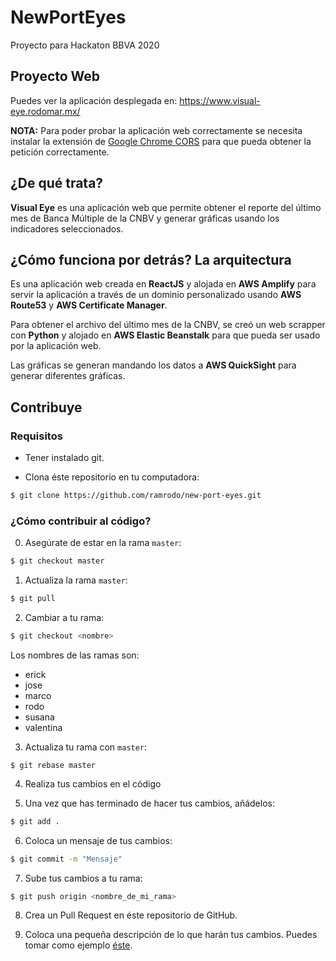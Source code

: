 # NewPortEyes
Proyecto para Hackaton BBVA 2020

## Proyecto Web

Puedes ver la aplicación desplegada en: https://www.visual-eye.rodomar.mx/

**NOTA:** Para poder probar la aplicación web correctamente se necesita instalar la extensión de [Google Chrome CORS](https://chrome.google.com/webstore/detail/allow-cors-access-control/lhobafahddgcelffkeicbaginigeejlf?hl=es) para que pueda obtener la petición correctamente.

## ¿De qué trata?

**Visual Eye** es una aplicación web que permite obtener el reporte del último mes de Banca Múltiple de la CNBV y generar gráficas usando los indicadores seleccionados.

## ¿Cómo funciona por detrás? La arquitectura

Es una aplicación web creada en **ReactJS** y alojada en **AWS Amplify** para servir la aplicación a través de un dominio personalizado usando **AWS Route53** y **AWS Certificate Manager**.

Para obtener el archivo del último mes de la CNBV, se creó un web scrapper con **Python** y alojado en **AWS Elastic Beanstalk** para que pueda ser usado por la aplicación web.

Las gráficas se generan mandando los datos a **AWS QuickSight** para generar diferentes gráficas.

## Contribuye

### Requisitos

- Tener instalado git.

- Clona éste repositorio en tu computadora:
```bash
$ git clone https://github.com/ramrodo/new-port-eyes.git
```

### ¿Cómo contribuir al código?

0. Asegúrate de estar en la rama `master`:

```bash
$ git checkout master
```

1. Actualiza la rama `master`:

```bash
$ git pull
```

2. Cambiar a tu rama:

```bash
$ git checkout <nombre>
```

Los nombres de las ramas son:
- erick
- jose
- marco
- rodo
- susana
- valentina

3. Actualiza tu rama con `master`:

```
$ git rebase master
```

4. Realiza tus cambios en el código

5. Una vez que has terminado de hacer tus cambios, añádelos:

```bash
$ git add .
```

6. Coloca un mensaje de tus cambios:

```bash
$ git commit -m "Mensaje"
```

7. Sube tus cambios a tu rama:

```bash
$ git push origin <nombre_de_mi_rama>
```

8. Crea un Pull Request en éste repositorio de GitHub.

9. Coloca una pequeña descripción de lo que harán tus cambios. Puedes tomar como ejemplo [éste](https://github.com/ramrodo/new-port-eyes/pull/1).
